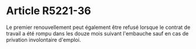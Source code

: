 # Article R5221-36

  
Le premier renouvellement peut également être refusé lorsque le contrat de travail a été rompu dans les douze mois suivant l'embauche sauf en cas de privation involontaire d'emploi.